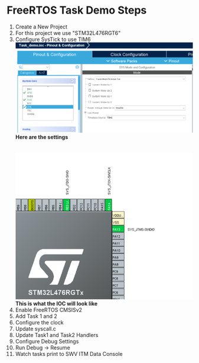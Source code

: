 # FreeRTOS Task Demo Steps 
1. Create a New Project 
2. For this project we use "STM32L476RGT6"
3. Configure SysTick to use TIM6    <br> ![NewProj](docs/SYS_Config_Task_Demo.png) <br><b> Here are the settings </b><br><br><b><br> ![NewProj](docs/IOC_Config_View.png) <br>This is what the IOC will look like </b>
4. Enable FreeRTOS CMSISv2
5. Add Task 1 and 2
6. Configure the clock
7. Update syscall.c
8. Update Task1 and Task2 Handlers
9. Configure Debug Settings
10. Run Debug -> Resume
11. Watch tasks print to SWV ITM Data Console
